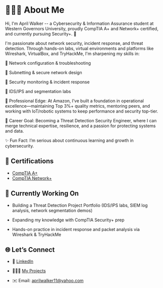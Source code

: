 <h1>👩🏾‍💻 About Me</h1>
    
  Hi, I'm April Walker -- a Cybersecurity & Information Assurance student at Western Governors University, proudly CompTIA A+ and Network+ certified, and currently pursuing Security+. 🚀
    
  I'm passionate about network security, incident response, and threat detection. Through hands-on labs, virtual environments and platforms like Wireshark, VirtualBox, and TryHackMe, I'm sharpening my skills in: 

🔹 Network configuration & troubleshooting

🔹 Subnetting & secure network design

🔹 Security monitoring & incident response

🔹 IDS/IPS and segmentation labs

💼 Professional Edge: At Amazon, I’ve built a foundation in operational excellence—maintaining Top 3%+ quality metrics, mentoring peers, and working with IoT/robotic systems to keep performance and security top-tier.

🎯 Career Goal: Becoming a Threat Detection Security Engineer, where I can merge technical expertise, resilience, and a passion for protecting systems and data.

✨ Fun Fact: I’m serious about continuous learning and growth in cybersecurity.

<h2>📄 Certifications</h2>

- [CompTIA A+](https://www.credly.com/badges/a9085b29-3075-4f2f-9b0f-be0058697c61/public_url)
- [CompTIA Network+](https://www.credly.com/badges/0140bad6-204c-4559-9b34-1605e001f4fd/public_url)

<h2>🔭 Currently Working On</h2>

- Building a Threat Detection Project Portfolio (IDS/IPS labs, SIEM log analysis, network segmentation demos)
  
- Expanding my knowledge with CompTIA Security+ prep

- Hands-on practice in incident response and packet analysis via Wireshark & TryHackMe


<h2>🌐 Let’s Connect</h2>

- 💼 [LinkedIn](https://www.linkedin.com/in/aprilviolet)

- 👩🏾‍💻 [My Projects](https://github.com/awalker816?tab=repositories)

- ✉️ Email: aprilwalker11@yahoo.com


